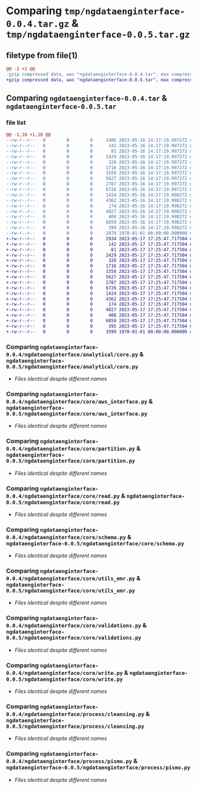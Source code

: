 # Comparing `tmp/ngdataenginterface-0.0.4.tar.gz` & `tmp/ngdataenginterface-0.0.5.tar.gz`

## filetype from file(1)

```diff
@@ -1 +1 @@
-gzip compressed data, was "ngdataenginterface-0.0.4.tar", max compression
+gzip compressed data, was "ngdataenginterface-0.0.5.tar", max compression
```

## Comparing `ngdataenginterface-0.0.4.tar` & `ngdataenginterface-0.0.5.tar`

### file list

```diff
@@ -1,18 +1,18 @@
--rw-r--r--   0        0        0     1486 2023-05-16 14:17:19.997272 ngdataenginterface-0.0.4/README.md
--rw-r--r--   0        0        0      142 2023-05-16 14:17:19.997272 ngdataenginterface-0.0.4/ngdataenginterface/__init__.py
--rw-r--r--   0        0        0       81 2023-05-16 14:17:19.997272 ngdataenginterface-0.0.4/ngdataenginterface/analytical/__init__.py
--rw-r--r--   0        0        0     2429 2023-05-16 14:17:19.997272 ngdataenginterface-0.0.4/ngdataenginterface/analytical/core.py
--rw-r--r--   0        0        0      320 2023-05-16 14:17:19.997272 ngdataenginterface-0.0.4/ngdataenginterface/core/__init__.py
--rw-r--r--   0        0        0     1716 2023-05-16 14:17:19.997272 ngdataenginterface-0.0.4/ngdataenginterface/core/aws_interface.py
--rw-r--r--   0        0        0     1558 2023-05-16 14:17:19.997272 ngdataenginterface-0.0.4/ngdataenginterface/core/partition.py
--rw-r--r--   0        0        0     5627 2023-05-16 14:17:19.997272 ngdataenginterface-0.0.4/ngdataenginterface/core/read.py
--rw-r--r--   0        0        0     2787 2023-05-16 14:17:19.997272 ngdataenginterface-0.0.4/ngdataenginterface/core/schema.py
--rw-r--r--   0        0        0     6726 2023-05-16 14:17:19.997272 ngdataenginterface-0.0.4/ngdataenginterface/core/utils_emr.py
--rw-r--r--   0        0        0     1424 2023-05-16 14:17:19.998272 ngdataenginterface-0.0.4/ngdataenginterface/core/validations.py
--rw-r--r--   0        0        0     4362 2023-05-16 14:17:19.998272 ngdataenginterface-0.0.4/ngdataenginterface/core/write.py
--rw-r--r--   0        0        0      174 2023-05-16 14:17:19.998272 ngdataenginterface-0.0.4/ngdataenginterface/process/__init__.py
--rw-r--r--   0        0        0     4027 2023-05-16 14:17:19.998272 ngdataenginterface-0.0.4/ngdataenginterface/process/cleansing.py
--rw-r--r--   0        0        0      408 2023-05-16 14:17:19.998272 ngdataenginterface-0.0.4/ngdataenginterface/process/export_redshift.py
--rw-r--r--   0        0        0     6859 2023-05-16 14:17:19.998272 ngdataenginterface-0.0.4/ngdataenginterface/process/pismo.py
--rw-r--r--   0        0        0      399 2023-05-16 14:17:19.998272 ngdataenginterface-0.0.4/pyproject.toml
--rw-r--r--   0        0        0     2079 1970-01-01 00:00:00.000000 ngdataenginterface-0.0.4/PKG-INFO
+-rw-r--r--   0        0        0     2934 2023-05-17 17:25:47.717504 ngdataenginterface-0.0.5/README.md
+-rw-r--r--   0        0        0      142 2023-05-17 17:25:47.717504 ngdataenginterface-0.0.5/ngdataenginterface/__init__.py
+-rw-r--r--   0        0        0       81 2023-05-17 17:25:47.717504 ngdataenginterface-0.0.5/ngdataenginterface/analytical/__init__.py
+-rw-r--r--   0        0        0     2429 2023-05-17 17:25:47.717504 ngdataenginterface-0.0.5/ngdataenginterface/analytical/core.py
+-rw-r--r--   0        0        0      320 2023-05-17 17:25:47.717504 ngdataenginterface-0.0.5/ngdataenginterface/core/__init__.py
+-rw-r--r--   0        0        0     1716 2023-05-17 17:25:47.717504 ngdataenginterface-0.0.5/ngdataenginterface/core/aws_interface.py
+-rw-r--r--   0        0        0     1558 2023-05-17 17:25:47.717504 ngdataenginterface-0.0.5/ngdataenginterface/core/partition.py
+-rw-r--r--   0        0        0     5627 2023-05-17 17:25:47.717504 ngdataenginterface-0.0.5/ngdataenginterface/core/read.py
+-rw-r--r--   0        0        0     2787 2023-05-17 17:25:47.717504 ngdataenginterface-0.0.5/ngdataenginterface/core/schema.py
+-rw-r--r--   0        0        0     6726 2023-05-17 17:25:47.717504 ngdataenginterface-0.0.5/ngdataenginterface/core/utils_emr.py
+-rw-r--r--   0        0        0     1424 2023-05-17 17:25:47.717504 ngdataenginterface-0.0.5/ngdataenginterface/core/validations.py
+-rw-r--r--   0        0        0     4362 2023-05-17 17:25:47.717504 ngdataenginterface-0.0.5/ngdataenginterface/core/write.py
+-rw-r--r--   0        0        0      174 2023-05-17 17:25:47.717504 ngdataenginterface-0.0.5/ngdataenginterface/process/__init__.py
+-rw-r--r--   0        0        0     4027 2023-05-17 17:25:47.717504 ngdataenginterface-0.0.5/ngdataenginterface/process/cleansing.py
+-rw-r--r--   0        0        0      408 2023-05-17 17:25:47.717504 ngdataenginterface-0.0.5/ngdataenginterface/process/export_redshift.py
+-rw-r--r--   0        0        0     6859 2023-05-17 17:25:47.717504 ngdataenginterface-0.0.5/ngdataenginterface/process/pismo.py
+-rw-r--r--   0        0        0      395 2023-05-17 17:25:47.717504 ngdataenginterface-0.0.5/pyproject.toml
+-rw-r--r--   0        0        0     3599 1970-01-01 00:00:00.000000 ngdataenginterface-0.0.5/PKG-INFO
```

### Comparing `ngdataenginterface-0.0.4/ngdataenginterface/analytical/core.py` & `ngdataenginterface-0.0.5/ngdataenginterface/analytical/core.py`

 * *Files identical despite different names*

### Comparing `ngdataenginterface-0.0.4/ngdataenginterface/core/aws_interface.py` & `ngdataenginterface-0.0.5/ngdataenginterface/core/aws_interface.py`

 * *Files identical despite different names*

### Comparing `ngdataenginterface-0.0.4/ngdataenginterface/core/partition.py` & `ngdataenginterface-0.0.5/ngdataenginterface/core/partition.py`

 * *Files identical despite different names*

### Comparing `ngdataenginterface-0.0.4/ngdataenginterface/core/read.py` & `ngdataenginterface-0.0.5/ngdataenginterface/core/read.py`

 * *Files identical despite different names*

### Comparing `ngdataenginterface-0.0.4/ngdataenginterface/core/schema.py` & `ngdataenginterface-0.0.5/ngdataenginterface/core/schema.py`

 * *Files identical despite different names*

### Comparing `ngdataenginterface-0.0.4/ngdataenginterface/core/utils_emr.py` & `ngdataenginterface-0.0.5/ngdataenginterface/core/utils_emr.py`

 * *Files identical despite different names*

### Comparing `ngdataenginterface-0.0.4/ngdataenginterface/core/validations.py` & `ngdataenginterface-0.0.5/ngdataenginterface/core/validations.py`

 * *Files identical despite different names*

### Comparing `ngdataenginterface-0.0.4/ngdataenginterface/core/write.py` & `ngdataenginterface-0.0.5/ngdataenginterface/core/write.py`

 * *Files identical despite different names*

### Comparing `ngdataenginterface-0.0.4/ngdataenginterface/process/cleansing.py` & `ngdataenginterface-0.0.5/ngdataenginterface/process/cleansing.py`

 * *Files identical despite different names*

### Comparing `ngdataenginterface-0.0.4/ngdataenginterface/process/pismo.py` & `ngdataenginterface-0.0.5/ngdataenginterface/process/pismo.py`

 * *Files identical despite different names*


